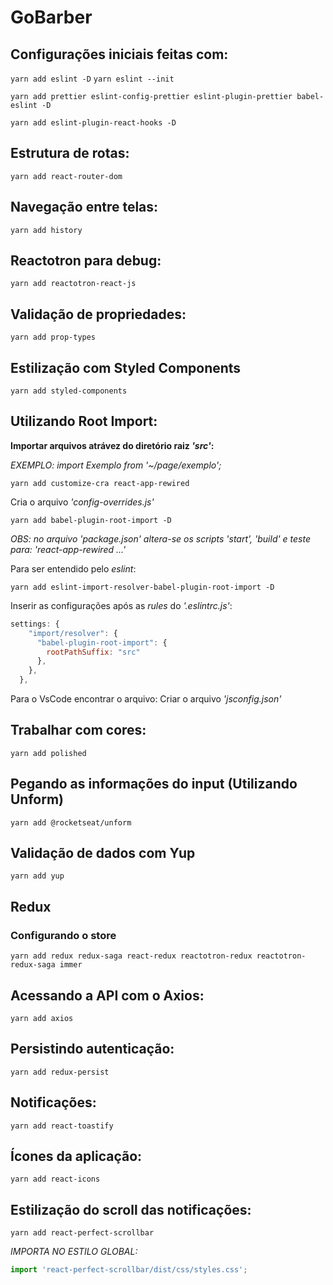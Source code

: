 # GoBarber

## Configurações iniciais feitas com:

`yarn add eslint -D`
`yarn eslint --init`

`yarn add prettier eslint-config-prettier eslint-plugin-prettier babel-eslint -D`

`yarn add eslint-plugin-react-hooks -D`

## Estrutura de rotas:

`yarn add react-router-dom`

## Navegação entre telas:

`yarn add history`

## Reactotron para debug:

`yarn add reactotron-react-js`

## Validação de propriedades:

`yarn add prop-types`

## Estilização com Styled Components

`yarn add styled-components`

## Utilizando Root Import:
**Importar arquivos atrávez do diretório raiz _'src'_:**

_EXEMPLO: import Exemplo from '~/page/exemplo';_

`yarn add customize-cra react-app-rewired`

Cria o arquivo _'config-overrides.js'_

`yarn add babel-plugin-root-import -D`

_OBS: no arquivo 'package.json' altera-se os scripts 'start', 'build' e teste para: 'react-app-rewired ...'_

Para ser entendido pelo _eslint_:

`yarn add eslint-import-resolver-babel-plugin-root-import -D`

Inserir as configurações após as _rules_ do _'.eslintrc.js'_:

```js
settings: {
    "import/resolver": {
      "babel-plugin-root-import": {
        rootPathSuffix: "src"
      },
    },
  },
```
Para o VsCode encontrar o arquivo:
Criar o arquivo _'jsconfig.json'_


## Trabalhar com cores:

`yarn add polished`

## Pegando as informações do input (Utilizando Unform)

`yarn add @rocketseat/unform`

## Validação de dados com Yup

`yarn add yup`

## Redux

### Configurando o store

`yarn add redux redux-saga react-redux reactotron-redux reactotron-redux-saga immer`

## Acessando a API com o Axios:

`yarn add axios`


## Persistindo autenticação:

`yarn add redux-persist`

## Notificações:

`yarn add react-toastify`

## Ícones da aplicação:

`yarn add react-icons`

## Estilização do scroll das notificações:

`yarn add react-perfect-scrollbar`

_IMPORTA NO ESTILO GLOBAL:_

```js
import 'react-perfect-scrollbar/dist/css/styles.css';
```

